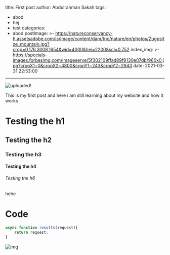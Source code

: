 title: First post
author: Abdulrahman Sakah
tags:
  - abod
  - hej
  - test
categories:
  - abod
postImage: >-
  https://natureconservancy-h.assetsadobe.com/is/image/content/dam/tnc/nature/en/photos/Zugpsitze_mountain.jpg?crop=0,176,3008,1654&wid=4000&hei=2200&scl=0.752
index_img: >-
  https://specials-images.forbesimg.com/imageserve/5f302109ffad89f9130e07db/960x0.jpg?cropX1=0&cropX2=4800&cropY1=243&cropY2=2943
date: 2021-03-31 22:53:00
---
![uploaded!](https://natureconservancy-h.assetsadobe.com/is/image/content/dam/tnc/nature/en/photos/Zugpsitze_mountain.jpg?crop=0,176,3008,1654&wid=4000&hei=2200&scl=0.752)

This is my first post and here i am still learning about my website and how it works

# Testing the h1
## Testing the h2
### Testing the h3
#### Testing the h4
###### Testing the h6

hehe


# Code
```javascript
async function results(request){
	return request;
}
```

![img](https://specials-images.forbesimg.com/imageserve/5f302109ffad89f9130e07db/960x0.jpg?cropX1=0&cropX2=4800&cropY1=243&cropY2=2943 "hello")
